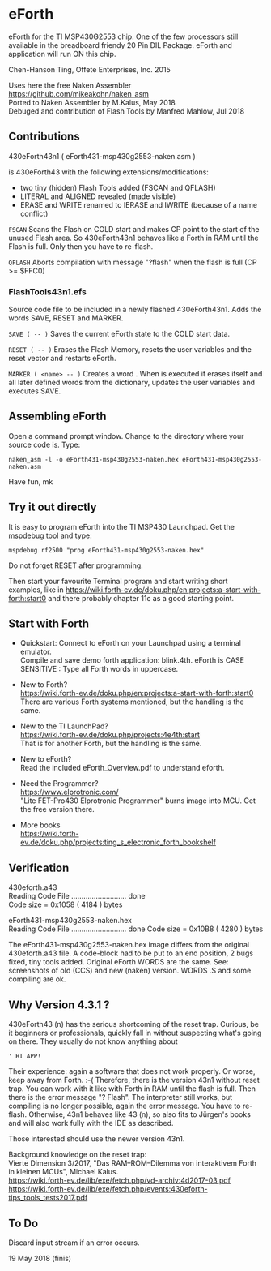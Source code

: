 # eForth

eForth for the TI MSP430G2553 chip.  One of the few processors still
available in the breadboard friendy 20 Pin DIL Package.  eForth and
application will run ON this chip.

Chen-Hanson Ting, Offete Enterprises, Inc. 2015

Uses here the free Naken Assembler https://github.com/mikeakohn/naken_asm  
Ported to Naken Assembler by M.Kalus, May 2018  
Debuged and contribution of Flash Tools by Manfred Mahlow, Jul 2018

## Contributions

430eForth43n1 ( eForth431-msp430g2553-naken.asm )

is 430eForth43 with the following extensions/modifications:

  * two tiny (hidden) Flash Tools added (FSCAN and QFLASH)
  * LITERAL and ALIGNED revealed (made visible)
  * ERASE and WRITE renamed to IERASE and IWRITE (because of a name conflict)

`FSCAN` Scans the Flash on COLD start and makes CP point to the start
of the unused Flash area. So 430eForth43n1 behaves like a Forth in RAM
until the Flash is full. Only then you have to re-flash.

`QFLASH` Aborts compilation with message "?flash" when the flash is
full (CP >= $FFC0)

### FlashTools43n1.efs

Source code file to be included in a newly flashed 430eForth43n1. Adds
the words SAVE, RESET and MARKER.

`SAVE ( -- )` Saves the current eForth state to the COLD start data.

`RESET ( -- )` Erases the Flash Memory, resets the user variables and
the reset vector and restarts eForth.

`MARKER ( <name> -- )` Creates a word <name>. When <name> is executed
it erases itself and all later defined words from the dictionary,
updates the user variables and executes SAVE.

## Assembling eForth

Open a command prompt window. Change to the directory where your
source code is. Type:

    naken_asm -l -o eForth431-msp430g2553-naken.hex eForth431-msp430g2553-naken.asm

Have fun, mk

## Try it out directly

It is easy to program eForth into the TI MSP430 Launchpad. Get the
[mspdebug tool](https://github.com/dlbeer/mspdebug) and type:

    mspdebug rf2500 "prog eForth431-msp430g2553-naken.hex"

Do not forget RESET after programming.

Then start your favourite Terminal program and start writing short
examples, like in
https://wiki.forth-ev.de/doku.php/en:projects:a-start-with-forth:start0
and there probably chapter 11c as a good starting point.

## Start with Forth

- Quickstart: Connect to eForth on your Launchpad using a terminal emulator.  
Compile and save demo forth application: blink.4th.
eForth is CASE SENSITIVE : Type all Forth words in uppercase.

- New to Forth?  
https://wiki.forth-ev.de/doku.php/en:projects:a-start-with-forth:start0  
There are various Forth systems mentioned, but the handling is the same.

- New to the TI LaunchPad?  
https://wiki.forth-ev.de/doku.php/projects:4e4th:start  
That is for another Forth, but the handling is the same.

- New to eForth?  
Read the included eForth_Overview.pdf to understand eforth.

- Need the Programmer?  
https://www.elprotronic.com/  
"Lite FET-Pro430 Elprotronic Programmer" burns image into MCU. Get the free version there.

- More books  
https://wiki.forth-ev.de/doku.php/projects:ting_s_electronic_forth_bookshelf

## Verification

430eforth.a43  
Reading Code File ........................... done  
Code size = 0x1058 ( 4184 ) bytes

eForth431-msp430g2553-naken.hex  
Reading Code File ........................... done
Code size = 0x10B8 ( 4280 ) bytes

The eForth431-msp430g2553-naken.hex image differs from the original
430eforth.a43 file. A code-block had to be put to an end position, 2
bugs fixed, tiny tools added. Original eForth WORDS are the same. See:
screenshots of old (CCS) and new (naken) version.  WORDS .S and some
compiling are ok.

## Why Version 4.3.1 ?

430eForth43 (n) has the serious shortcoming of the reset
trap. Curious, be it beginners or professionals, quickly fall in
without suspecting what's going on there. They usually do not know
anything about

    ' HI APP!
    
Their experience: again a software that does not work properly.  Or
worse, keep away from Forth. :-( Therefore, there is the version 43n1
without reset trap. You can work with it like with Forth in RAM until
the flash is full. Then there is the error message "? Flash". The
interpreter still works, but compiling is no longer possible, again
the error message. You have to re-flash.  Otherwise, 43n1 behaves like
43 (n), so also fits to Jürgen's books and will also work fully with
the IDE as described.

Those interested should use the newer version 43n1.

Background knowledge on the reset trap:  
Vierte Dimension 3/2017, "Das RAM–ROM–Dilemma von interaktivem Forth in kleinen MCUs", Michael Kalus.  
https://wiki.forth-ev.de/lib/exe/fetch.php/vd-archiv:4d2017-03.pdf  
https://wiki.forth-ev.de/lib/exe/fetch.php/events:430eforth-tips_tools_tests2017.pdf  

## To Do

Discard input stream if an error occurs.

19 May 2018   (finis)
